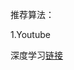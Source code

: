 推荐算法：

1.Youtube

深度学习[链接](https://static.googleusercontent.com/media/research.google.com/ru//pubs/archive/45530.pdf)
